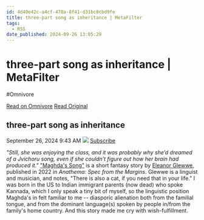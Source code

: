 ```yaml
---
id: 4d40e42c-a4cf-478a-8f41-d31bc8cbd9fe
title: three-part song as inheritance | MetaFilter
tags:
  - RSS
date_published: 2024-09-26 13:05:29
---
```


# three-part song as inheritance | MetaFilter
#Omnivore

[Read on Omnivore](https://omnivore.app/me/three-part-song-as-inheritance-meta-filter-192308c55c0)
[Read Original](https://www.metafilter.com/205656/three-part-song-as-inheritance)



## three-part song as inheritance  
September 26, 2024 9:43 AM [![](https:&#x2F;&#x2F;proxy-prod.omnivore-image-cache.app&#x2F;0x0,s5iFu54YfDJurFxAOOOkdhpaMZFDRVq5k88pAh4fBS6E&#x2F;https:&#x2F;&#x2F;dha92jo6cen2v.cloudfront.net&#x2F;images&#x2F;mefi&#x2F;mefisprite091911.png)](https:&#x2F;&#x2F;www.metafilter.com&#x2F;205656&#x2F;three-part-song-as-inheritance&#x2F;rss) [Subscribe](https:&#x2F;&#x2F;www.metafilter.com&#x2F;205656&#x2F;three-part-song-as-inheritance&#x2F;rss)

_&quot;Still, she was enjoying the class, and it was probably why she’d dreamed of a Jvichoru song, even if she couldn’t figure out how her brain had produced it.&quot;_ [&quot;Maghda&#39;s Song&quot;](https:&#x2F;&#x2F;www.anathemamag.com&#x2F;maghdas-song) is a short fantasy story by [Eleanor Glewwe](https:&#x2F;&#x2F;eleanorglewwe.com&#x2F;2022&#x2F;09&#x2F;01&#x2F;new-story-maghdas-song&#x2F;), published in 2022 in _Anathema: Spec from the Margins_. Glewwe is a linguist and musician, and notes, &quot;There is also a cat, if you need that in your life.&quot; I was born in the US to Indian immigrant parents (now dead) who spoke Kannada, which I only speak a tiny bit of myself, so the linguistic position Maghda&#39;s in felt familiar to me -- diasporic alienation both from the familial tongue, and from the dominant language(s) spoken by people in&#x2F;from the family&#39;s home country. And this story made me cry with wish-fulfillment.  

  